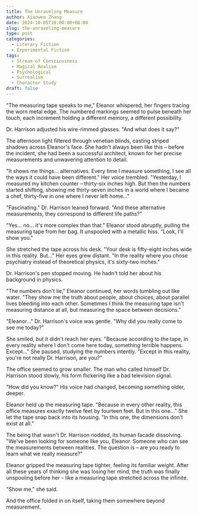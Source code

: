 ```yaml
---
title: The Unraveling Measure
author: Xiaowen Zhang
date: 2024-10-05T10:00:00+08:00
slug: the-unraveling-measure
type: post
categories:
  - Literary Fiction
  - Experimental Fiction
tags:
  - Stream of Consciousness
  - Magical Realism
  - Psychological
  - Surrealism
  - Character Study
draft: false
---
```


"The measuring tape speaks to me," Eleanor whispered, her fingers tracing the worn metal edge. The numbered markings seemed to pulse beneath her touch, each increment holding a different memory, a different possibility.

Dr. Harrison adjusted his wire-rimmed glasses. "And what does it say?"

The afternoon light filtered through venetian blinds, casting striped shadows across Eleanor's face. She hadn't always been like this – before the incident, she had been a successful architect, known for her precise measurements and unwavering attention to detail.

"It shows me things... alternatives. Every time I measure something, I see all the ways it could have been different." Her voice trembled. "Yesterday, I measured my kitchen counter – thirty-six inches high. But then the numbers started shifting, showing me thirty-seven inches in a world where I became a chef, thirty-five in one where I never left home..."

"Fascinating." Dr. Harrison leaned forward. "And these alternative measurements, they correspond to different life paths?"

"Yes... no... it's more complex than that." Eleanor stood abruptly, pulling the measuring tape from her bag. It unspooled with a metallic hiss. "Look, I'll show you."

She stretched the tape across his desk. "Your desk is fifty-eight inches wide in this reality. But..." Her eyes grew distant. "In the reality where you chose psychiatry instead of theoretical physics, it's sixty-two inches."

Dr. Harrison's pen stopped moving. He hadn't told her about his background in physics.

"The numbers don't lie," Eleanor continued, her words tumbling out like water. "They show me the truth about people, about choices, about parallel lives bleeding into each other. Sometimes I think the measuring tape isn't measuring distance at all, but measuring the space between decisions."

"Eleanor..." Dr. Harrison's voice was gentle. "Why did you really come to see me today?"

She smiled, but it didn't reach her eyes. "Because according to the tape, in every reality where I don't come here today, something terrible happens. Except..." She paused, studying the numbers intently. "Except in this reality, you're not really Dr. Harrison, are you?"

The office seemed to grow smaller. The man who called himself Dr. Harrison stood slowly, his form flickering like a bad television signal.

"How did you know?" His voice had changed, becoming something older, deeper.

Eleanor held up the measuring tape. "Because in every other reality, this office measures exactly twelve feet by fourteen feet. But in this one..." She let the tape snap back into its housing. "In this one, the dimensions don't exist at all."

The being that wasn't Dr. Harrison nodded, its human facade dissolving. "We've been looking for someone like you, Eleanor. Someone who can see the measurements between realities. The question is – are you ready to learn what we really measure?"

Eleanor gripped the measuring tape tighter, feeling its familiar weight. After all these years of thinking she was losing her mind, the truth was finally unspooling before her – like a measuring tape stretched across the infinite.

"Show me," she said.

And the office folded in on itself, taking them somewhere beyond measurement.